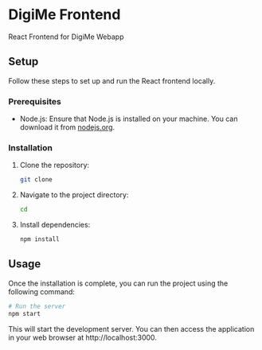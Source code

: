 # DigiMe Frontend
React Frontend for DigiMe Webapp

## Setup
Follow these steps to set up and run the React frontend locally.

### Prerequisites
- Node.js: Ensure that Node.js is installed on your machine. You can download it from [nodejs.org](https://nodejs.org/).

### Installation
1. Clone the repository:
   ```bash
   git clone 
   ```
2. Navigate to the project directory:
   ```bash
   cd
   ``` 
3. Install dependencies:
   ```bash
   npm install
   ```
## Usage
Once the installation is complete, you can run the project using the following command:
```bash
# Run the server
npm start
```
This will start the development server. You can then access the application in your web browser at http://localhost:3000.